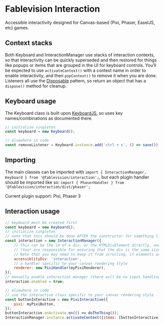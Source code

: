 # Fablevision Interaction
Accessible interactivity designed for Canvas-based (Pixi, Phaser, EaselJS, etc) games.

## Context stacks
Both Keyboard and InteractionManager use stacks of interaction contexts, so that interactivity can be quickly superseded and then restored
for things like popups or items that are grouped in the UI for keyboard controls. You'll be expected to use `activateContext()` with a context name
in order to enable interactivity, and then `popContext()` to remove it when you are done. Listeners all use the [Disposable](https://gitlab.com/fablevision/public-utils/utils/-/blob/main/src/Disposable.ts) pattern, so return an object that has a `dispose()` method for cleanup.

## Keyboard usage
The Keyboard class is built upon [KeyboardJS](https://github.com/RobertWHurst/KeyboardJS/), so uses key names/combinations as documented there.
```javascript
// initialize singleton
const keyboard = new Keyboard();

// elsewhere in code
const removeListener = Keyboard.instance.add('ctrl + s', () => save());
```

## Importing
The main classes can be imported with `import { InteractionManager, Keyboard } from '@fablevision/interaction';`, but each plugin handler should be imported like so: `import { PhaserHandler } from '@fablevision/interaction/dist/phaser';`

Current plugin support: Pixi, Phaser 3

## Interaction usage
```javascript
// keyboard must be created first
const keyboard = new Keyboard();
// initialize singleton
// note that this should be done AFTER the constructor for something like Phaser, as when setting up the Handler this.game isn't generated until after construction
const interaction = new InteractionManager({
    // This can be the id of a div, or the HTMLDivElement directly, and will be filled with interactive divs.
    // *You* are responsible for ensuring that the div is the same size/scale/location as your canvas.
    // Note that you may need to keep it from scrolling, if elements are sometimes partially offscreen (but still focusable). You may also wish to use `user-select: none;` on it to prevent the text/image selection tinting.
    accessiblityDiv: 'interaction',
    // a handler specific to your canvas rendering style
    renderer: new PixiHandler(myPixiRenderer),
});
// manually enable interaction manager (there will be no input handling otherwise)
interaction.enabled = true;

// elsewhere in code
// use the interactive class specific to your canvas rendering style
const buttonInteractive = new PixiInteractive({
    pixi: myPixiButton,
});
buttonInteractive.onActivate.on(() => doTheThing());
InteractionManager.instance.activateContext({items: [buttonInteractive], name: 'MyContext'});
```
